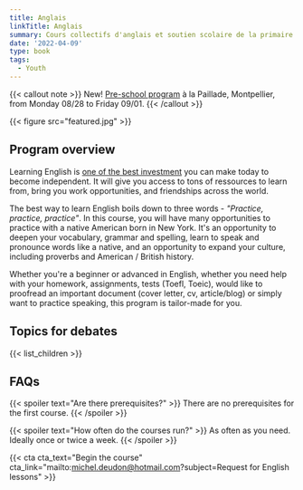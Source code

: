```yaml
---
title: Anglais
linkTitle: Anglais
summary: Cours collectifs d'anglais et soutien scolaire de la primaire au lycée, à Montpellier. Vocabulaire, grammaire, pratique. Relecture de CV et lettres. Soutien dans les démarches pour étudier ou travailler à l'étranger.
date: '2022-04-09'
type: book
tags:
  - Youth
---
```


{{< callout note >}}
New! <a href="https://www.mtpcours.fr/en/p/stage-maths-montpellier/">Pre-school program</a> à la Paillade, Montpellier, from Monday 08/28 to Friday 09/01.
{{< /callout >}}

{{< figure src="featured.jpg" >}}

## Program overview

Learning English is [one of the best investment](https://www.mtpcours.fr/en/p/language-learning/) you can make today to become independent. It will give you access to tons of ressources to learn from, bring you work opportunities, and friendships across the world. 

The best way to learn English boils down to three words - <i>"Practice, practice, practice"</i>. In this course, you will have many opportunities to practice with a native American born in New York. It's an opportunity to deepen your vocabulary, grammar and spelling, learn to speak and pronounce words like a native, and an opportunity to expand your culture, including proverbs and American / British history.

Whether you're a beginner or advanced in English, whether you need help with your homework, assignments, tests (Toefl, Toeic), would like to proofread an important document (cover letter, cv, article/blog) or simply want to practice speaking, this program is tailor-made for you.


## Topics for debates

{{< list_children >}}


## FAQs

{{< spoiler text="Are there prerequisites?" >}}
There are no prerequisites for the first course.
{{< /spoiler >}}

{{< spoiler text="How often do the courses run?" >}}
As often as you need. Ideally once or twice a week.
{{< /spoiler >}}

{{< cta cta_text="Begin the course" cta_link="mailto:michel.deudon@hotmail.com?subject=Request for English lessons" >}}
